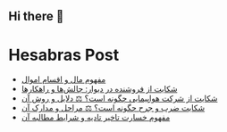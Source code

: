 ## Hi there 👋


# Hesabras Post

<!-- BLOG-POST-LIST:START -->
- [مفهوم مال و اقسام اموال](https://hesabraslaw.com/blog/%D9%85%D9%81%D9%87%D9%88%D9%85-%D9%85%D8%A7%D9%84-%D9%88-%D8%A7%D9%82%D8%B3%D8%A7%D9%85-%D8%A7%D9%85%D9%88%D8%A7%D9%84/)
- [شکایت از فروشنده در دیوار: چالش‌ها و راهکارها](https://hesabraslaw.com/blog/%D8%B4%DA%A9%D8%A7%DB%8C%D8%AA-%D8%A7%D8%B2-%D9%81%D8%B1%D9%88%D8%B4%D9%86%D8%AF%D9%87-%D8%AF%D8%B1-%D8%AF%DB%8C%D9%88%D8%A7%D8%B1-%DA%86%D8%A7%D9%84%D8%B4%D9%87%D8%A7-%D9%88-%D8%B1%D8%A7%D9%87%DA%A9%D8%A7%D8%B1%D9%87%D8%A7/)
- [شکایت از شرکت هواپیمایی چگونه است؟ ⚖️ دلایل و روش آن](https://hesabraslaw.com/blog/%D8%B4%DA%A9%D8%A7%DB%8C%D8%AA-%D8%A7%D8%B2-%D8%B4%D8%B1%DA%A9%D8%AA-%D9%87%D9%88%D8%A7%D9%BE%DB%8C%D9%85%D8%A7%DB%8C%DB%8C-%DA%86%DA%AF%D9%88%D9%86%D9%87-%D8%A7%D8%B3%D8%AA-%D8%AF%D9%84%D8%A7%DB%8C%D9%84-%D9%88-%D8%B1%D9%88%D8%B4-%D8%A2%D9%86/)
- [شکایت ضرب و جرح چگونه است؟ ⚖️ مراحل و مدارک آن](https://hesabraslaw.com/blog/%D8%B4%DA%A9%D8%A7%DB%8C%D8%AA-%D8%B6%D8%B1%D8%A8-%D9%88-%D8%AC%D8%B1%D8%AD-%DA%86%DA%AF%D9%88%D9%86%D9%87-%D8%A7%D8%B3%D8%AA-%D9%85%D8%B1%D8%A7%D8%AD%D9%84-%D9%88-%D9%85%D8%AF%D8%A7%D8%B1%DA%A9-%D8%A2%D9%86/)
- [مفهوم خسارت تاخیر تادیه و شرایط مطالبه آن](https://hesabraslaw.com/blog/%D9%85%D9%81%D9%87%D9%88%D9%85-%D8%AE%D8%B3%D8%A7%D8%B1%D8%AA-%D8%AA%D8%A7%D8%AE%DB%8C%D8%B1-%D8%AA%D8%A7%D8%AF%DB%8C%D9%87-%D9%88-%D8%B4%D8%B1%D8%A7%DB%8C%D8%B7-%D9%85%D8%B7%D8%A7%D9%84%D8%A8%D9%87-%D8%A2%D9%86/)
<!-- BLOG-POST-LIST:END -->


<!--
**alisamadian/alisamadian** is a ✨ _special_ ✨ repository because its `README.md` (this file) appears on your GitHub profile.

Here are some ideas to get you started:

- 🔭 I’m currently working on ...
- 🌱 I’m currently learning ...
- 👯 I’m looking to collaborate on ...
- 🤔 I’m looking for help with ...
- 💬 Ask me about ...
- 📫 How to reach me: ...
- 😄 Pronouns: ...
- ⚡ Fun fact: ...
-->
